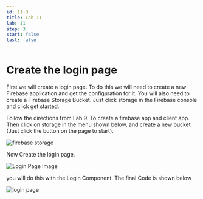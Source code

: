 ```yaml
---
id: 11-3
title: Lab 11
lab: 11
step: 3
start: false
last: false
---
```


# Create the login page

First we will create a login page. To do this we will need to create a new Firebase application and get the configuration for it. You will also need to create a Firebase Storage Bucket. Just click storage in the Firebase console and click get started.

Follow the directions from Lab 9. To create a firebase app and client app. Then click on storage in the menu shown below, and create a new bucket (Just click the button on the page to start).

![firebase storage](/lab11/firebaseStorage.png)


Now Create the login page.

![Login Page Image](/lab11/LoginScreen.png)

you will do this with the Login Component. The final Code is shown below

![login page](/lab11/loginpage.png)

